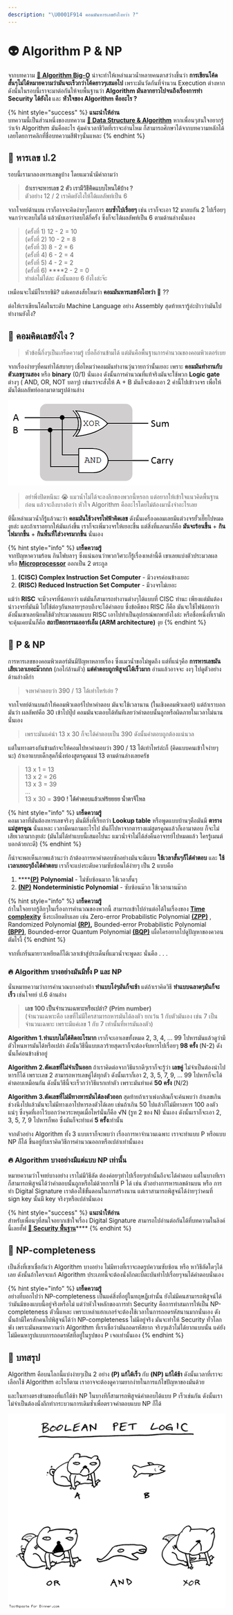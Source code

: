 ```yaml
---
description: "\U0001F914 คอมมันหารเลขยังไงหว่า ?"
---
```


# 👽 Algorithm P & NP

จากบทความ [👾 **Algorithm Big-O**](https://www.saladpuk.com/beginner-1/data-structure-and-algorithm/big-o) น่าจะทำให้เหล่าแมวน้ำหลายคนตาสว่างขึ้นว่า **การเขียนโค้ดสั้นๆไม่ได้หมายความว่ามันจะเร็วกว่าโค้ดยาวๆเสมอไป** เพราะมันวัดกันที่จำนวน Execution ต่างหาก ดังนั้นในรอบนี้เราจะมาต่อกันให้จบพื้นฐานว่า **Algorithm มันลากยาวไปจนถึงเรื่องการทำ Security ได้ยังไง** และ **หัวใจของ Algorithm คืออะไร ?**

{% hint style="success" %}
**แนะนำให้อ่าน**  
บทความนี้เป็นส่วนหนึ่งของบทความ [**👶 Data Structure & Algorithm**](https://www.saladpuk.com/beginner-1/data-structure-and-algorithm) หากเพื่อนๆสนใจอยากรู้ว่าเจ้า Algorithm มันคืออะไร คุ้มค่าเวลาชีวิตที่เราจะอ่านไหม  ก็สามารถศึกษาได้จากบทความหลักได้เลยโดยการคลิกที่ชื่อบทความสีฟ้าๆนั่นแหละ
{% endhint %}

## 🥱 **หารเลข ป.2**

รอบนี้เรามาลองหารเลขดูบ้าง โดยแมวน้ำมีคำถามว่า

> **ถ้าเราจะหารเลข 2 ตัว เรามีวิธีคิดแบบไหนได้บ้าง ?**  
> ตัวอย่าง 12 / 2 เราคิดยังไงให้ได้ผลลัพท์เป็น 6

จากโจทย์ด้านบน เราก็อาจจะคิดง่ายๆโดยการ **ลบซ้ำไปเรื่อยๆ** เช่น เราก็จะเอา 12 มาลบกัน 2 ไปเรื่อยๆจนกว่าจะลบไม่ได้ แล้วนับเอาว่าลบได้กี่ครั้ง ซึ่งก็จะได้ผลลัพท์เป็น 6 ตามด้านล่างนั่นเอง

> \(ครั้งที่ 1\) 12 - 2 = 10  
> \(ครั้งที่ 2\) 10 - 2 = 8  
> \(ครั้งที่ 3\) 8 - 2 = 6  
> \(ครั้งที่ 4\) 6 - 2 = 4  
> \(ครั้งที่ 5\) 4 - 2 = 2  
> \(ครั้งที่ 6\) ****2 - 2 = 0  
> ทำต่อไม่ได้ละ ดังนั้นตอบ 6 ยังไงล่ะจ๊ะ

เหมือนจะไม่มีไรเรยชิมิ? แต่เคยสงสัยไหมว่า **คอมมันหารเลขยังไงหว่า** 🤔 ??

ต่อให้เราเขียนโค้ดในระดับ Machine Language อย่าง Assembly สุดท้ายเรารู้อ่ะป่าวว่ามันไปทำงานยังไง?

## 🤨 คอมคิดเลขยังไง ?

> หัวข้อนี้กึ่งๆเป็นเกร็ดความรู้ เบื่อก็อ่านข้ามได้ แต่มันคือพื้นฐานการคำนวณของคอมพิวเตอร์เบย

จากเรื่องง่ายๆที่คนทำได้สบายๆ เชื่อไหมว่าคอมมันทำงานวุ่นวายกว่านั้นเยอะ เพราะ **คอมมันทำงานกับตัวเลขฐานสอง** หรือ **binary** \(0/1\) นั่นเอง ดังนั้นการคำนวณที่แท้จริงมันจะใช้พวก **Logic gate** ต่างๆ \( AND, OR, NOT บลาๆ\) เช่นเราจะสั่งให้ A + B มันก็จะต้องเอา 2 ค่านี้ไปเข้าวงจร เพื่อให้มันได้ผลลัพท์ออกมาตามรูปด้านล่าง

![&#xE27;&#xE07;&#xE08;&#xE23;&#xE01;&#xE32;&#xE23;&#xE1A;&#xE27;&#xE01;&#xE41;&#xE1A;&#xE1A;&#xE14;&#xE34;&#xE1A;&#xE46; &#xE40;&#xE2B;&#xE47;&#xE19;&#xE41;&#xE25;&#xE49;&#xE27;&#xE04;&#xE34;&#xE14;&#xE16;&#xE36;&#xE07;&#xE2A;&#xE21;&#xE31;&#xE22;&#xE40;&#xE23;&#xE35;&#xE22;&#xE19;&#xE21;&#xE2B;&#xE32;&#xE25;&#xE31;&#xE22;&#xE1B;&#xE35; 1 &#xE08;&#xE38;&#xE07;](../../.gitbook/assets/image%20%281015%29.png)

> อย่าพึ่งปิดหนีนะ 😭 แมวน้ำไม่ได้จะลงลึกของพวกนี้หรอก แต่อยากให้เข้าใจแนวคิดพื้นฐานก่อน แล้วจะถึงบางอ้อว่า หัวใจ Algorithm คืออะไรโดยไม่ต้องมานั่งจำอะไรเลย

ทีนี้เหล่าแมวน้ำก็รู้แล้วนะว่า **คอมมันใช้วงจรไฟฟ้าคิดเลข** ดังนั้นเครื่องคอมเลยมีแต่วงจรยั้วเยี๊ยไปหมดงุยล่ะ และถ้าเราอยากให้มันเก่งขึ้น เราก็จะเพิ่มวงจรให้เยอะขึ้น แต่สิ่งที่แลกมาก็คือ **มันจะร้อนขึ้น** + **กินไฟมากขึ้น** + **กินพื้นที่ใส่วงจรมากขึ้น** นั่นเอง

{% hint style="info" %}
**เกร็ดความรู้**  
จากปัญหาความร้อน กินไฟบลาๆ ซึ่งแน่นอนว่าพวกวิศวะก็รู้เรื่องเหล่านี้ดี เขาเลยแบ่งตัวประมวลผล หรือ [**Microprocessor**](https://en.wikipedia.org/wiki/Microprocessor) ออกเป็น 2 ตระกูล

1. **\(CISC\) Complex Instruction Set Computer** - มีวงจรค่อนข้างเยอะ
2. **\(RISC\) Reduced Instruction Set Computer** - มีวงจรไม่เยอะ

แม้ว่า **RISC** จะมีวงจรที่น้อยกว่า แต่มันก็สามารถทำงานต่างๆได้แบบที่ CISC ทำนะ เพียงแต่มันต้องนำวงจรที่มันมี ไปใช้ต่อๆกันหลายๆรอบถึงจะได้คำตอบ ซึ่งข้อดีของ RISC ก็คือ มันจะใช้ไฟน้อยกว่า ดังนั้นเขาเลยนิยมใช้ตัวประมวลผลแบบ RISC เอาไปทำเป็นอุปกรณ์พกพายังไงล่ะ หรือชื่อหนึ่งที่เรามักจะคุ้นเคยนั่นก็คือ **สถาปัตยกรรมเออาร์เอ็ม \(ARM architecture\)** งุย
{% endhint %}

## 👾 P & NP

การหารเลขของคอมพิวเตอร์มันมีปัญหาหลายเรื่อง ซึ่งแมวน้ำขอไม่พูดถึง แต่ที่แน่ๆคือ **การหารเลขมันเสียเวลาเยอะม๊วกกก** \(กอไก่ล้านตัว\) **แต่คำตอบถูกพิสูจน์ได้เร็วมาก** อ่านแล้วอาจจะ งงๆ ไปดูตัวอย่างด้านล่างดีก่า

> จงหาคำตอบว่า 390 / 13 ได้เท่าไหร่เอ่ย ?

จากโจทย์ด้านบนถ้าให้คอมพิวเตอร์ไปหาคำตอบ มันจะใช้เวลานาน \(ในเชิงคอมพิวเตอร์\) แต่ถ้าเราบอกมันว่า ผลลัพท์คือ 30 เข้าไปปุ๊ป คอมมันจะตอบได้ทันทีเลยว่าคำตอบนั้นถูกหรือผิดภายในเวลาไม่นานนั่นเอง

> เพราะมันแค่นำ 13 x 30 ก็จะได้คำตอบเป็น 390 ดังนั้นคำตอบถูกต้องแน่นวล

แต่ในทางตรงกันข้ามถ้าจะให้คอมไปหาคำตอบว่า 390 / 13 ได้เท่าไหร่ล่ะก็ \(คิดแบบคนเข้าใจง่ายๆนะ\) ถ้าเอาแบบเด็กสุดก็นั่งท่องสูตรคูณแม่ 13 ตามด้านล่างเลยครัช

> 13 x 1 = 13  
> 13 x 2 = 26  
> 13 x 3 = 39  
> ...  
> 13 x 30 = **390 ! ได้คำตอบแล้วเฟร้ยยยย น้ำตาจิไหล**

{% hint style="info" %}
**เกร็ดความรู้**  
คอมเวลาที่มันต้องหารเลขจริงๆ มันมีสิ่งที่เรียกว่า **Lookup table** หรือพูดแบบบ้านๆคือมันมี **ตารางแม่สูตรคูณ** นั่นแหละ เวลามีคนถามอะไรไป มันก็ไปหาจากตารางแม่สูตรคูณแล้วก็เอามาตอบ ก็จะไม่เสียเวลามากงุยล่ะ \(มันไม่ได้ทำแบบนี้เสมอไปนะ แมวน้ำจำไม่ได้ส่งคืนอาจารย์ไปหมดแล้ว ใครรู้เมนต์บอกด้วยกะดี\)
{% endhint %}

ก็น่าจะพอเห็นภาพแล้วนะว่า ถ้าต้องการหาคำตอบซักอย่างมันจะมีแบบ **ใช้เวลาสั้นๆก็ได้คำตอบ** และ **ใช้เวลาเยอะๆถึงได้คำตอบ** เราก็จะแบ่งระดับความซับซ้อนได้ง่ายๆ เป็น 2 แบบคือ

1. \*\*\*\*[**\(P\)**](https://en.wikipedia.org/wiki/P_%28complexity%29) **Polynomial** - ไม่ซับซ้อนมาก ใช้เวลาสั้นๆ
2.  [**\(NP\)**](https://en.wikipedia.org/wiki/NP_%28complexity%29) **Nondeterministic Polynomial** - ซับซ้อนม๊วก ใช้เวลานานม๊วก

{% hint style="info" %}
**เกร็ดความรู้**  
ถ้าในใจอยากรู้ลึกๆในเรื่องการคำนวณของพวกนี้ สามารถเข้าไปอ่านต่อได้ในเรื่องของ [**Time complexity**](https://en.wikipedia.org/wiki/Time_complexity) ซึ่งระเอียดยิบเลย เช่น Zero-error Probabilistic Polynomial [**\(ZPP\)**](https://en.wikipedia.org/wiki/ZPP_%28complexity%29) ,  Randomized Polynomial [**\(RP\)**](https://en.wikipedia.org/wiki/RP_%28complexity%29)**,**  Bounded-error Probabilistic Polynomial [**\(BPP\)**](https://en.wikipedia.org/wiki/BPP_%28complexity%29),  Bounded-error Quantum Polynomial [**\(BQP\)**](https://en.wikipedia.org/wiki/BQP) เผื่อใครอยากไปดูปัญหาของควอนตัมไรงี้
{% endhint %}

จากที่เกริ่นมายาวเหยียดก็ได้เวลาเข้าสู่ประเด็นที่แมวน้ำจะพูดละ นั่นคือ . . .

### **🔥 Algorithm บางอย่างมันมีทั้ง P และ NP** 

นั่นหมายความว่าการคำนวณบางอย่างถ้า **ทำแบบโง่ๆมันก็จะช้า** แต่ถ้าเราคิดวิธี **ทำแบบฉลาดๆมันก็จะเร็ว** เช่นโจทย์ ป.6 ด้านล่าง

> **เลข 100 เป็นจำนวนเฉพาะหรือเปล่า? \(Prim number\)**  
> \(จำนวนเฉพาะคือ เลขที่ไม่มีใครสามารถหารมันได้ลงตัว ยกเว้น 1 กับตัวมันเอง เช่น 7 เป็นจำนวนเฉพาะ เพราะมีแค่เลข 1 กับ 7 เท่านั้นที่หารมันลงตัว\)

**Algorithm 1.ทำแบบไม่ได้คิดอะไรมาก** เราก็จะเอาเลขทั้งหมด 2, 3, 4, ... 99 ไปหารมันแล้วดูว่ามีตัวไหนหารมันได้หรือเปล่า ดังนั้นวิธีนี้แบบเลวร้ายสุดเราก็จะต้องจับหารไปเรื่อยๆ **98 ครั้ง** \(N-2\) ดังนั้นก็ค่อนข้างช้าอยู่

**Algorithm 2.ตัดเลขที่ไม่จำเป็นออก** ถ้าเราคิดต่อจากวิธีแรกดีๆเราก็จะรู้ว่า **เลขคู่** ไม่จำเป็นต้องนำไปหารก็ได้ เพราะเลข 2 สามารถหารเลขคู่ได้ทุกตัว ดังนั้นเราก็เอา 2, 3, 5, 7, 9, ... 99 ไปหารก็จะได้คำตอบเหมือนกัน ดังนั้นวิธีนี้จะเร็วกว่าวิธีแรกเท่าตัว เพราะมันทำแค่ **50 ครั้ง** \(N/2\)

**Algorithm 3.ตัดเลขที่ไม่มีทางหารมันได้ลงตัวออก** สุดท้ายถ้าเราเพ่งกสิณก็จะค้นพบว่า ถ้าเลขเกินช่วงนึงไปแล้วมันจะไม่มีทางเอาไปหารลงตัวได้เลย เช่นถ้าเกิน 50 ไปแล้วก็ไม่มีทางหาร 100 ลงตัวแน่ๆ ซึ่งจุดที่เอาไว้บอกว่าควระหยุดเมื่อไหร่นั่นก็คือ √N \(รูท 2 ของ N\) นั่นเอง ดังนั้นเราก็จะเอา 2, 3, 5, 7, 9 ไปหารก็พอ ซึ่งมันก็จะทำแค่ **5 ครั้ง**เท่านั้น

จากตัวอย่าง Algorithm ทั้ง 3 แบบเราก็จะพบว่า เรื่องการหาจำนวนเฉพาะ เราจะทำแบบ P หรือแบบ NP ก็ได้ ขึ้นอยู่กับเราคิดวิธีการคำนวณออกหรือเปล่าเท่านั้นเอง

### **🔥 Algorithm บางอย่างมีแต่แบบ NP เท่านั้น**

หมายความว่าโจทย์บางอย่าง เราไม่มีวิธีลัด ต้องค่อยๆทำไปเรื่อยๆเท่านั้นถึงจะได้คำตอบ แต่ในบางทีเราก็สามารถพิสูจน์ได้ว่าคำตอบนั้นถูกหรือไม่ด้วยการใช้ P ได้ เช่น ตัวอย่างการหารเลขด้านบน หรือ การทำ Digital Signature เราต้องใช้ขั้นตอนในการสร้างนาน แต่เราสามารถพิสูจน์ได้ง่ายๆว่าคนที่ sign key นั้นมี key จริงๆหรือเปล่านั่นเอง

{% hint style="success" %}
**แนะนำให้อ่าน**  
สำหรับเพื่อนๆที่สนใจอยากเข้าใจเรื่อง Digital Signature สามารถไปอ่านต่อกันได้ที่บทความในลิงค์นี้เลยฮั๊ฟ [**👦 Security พื้นฐาน**](https://www.saladpuk.com/basic/security101)\*\*\*\*
{% endhint %}

## 👻 NP-completeness

เป็นสิ่งที่เขาเชื่อกันว่า Algorithm บางอย่าง ไม่มีทางที่เราจะลดรูปความซับซ้อน หรือ หาวิธีลัดใดๆได้เลย ดังนั้นถ้าใครจะแก้ Algorithm ประเภทนี้จะต้องนั่งถึกตะบี้ตะบันทำไปเรื่อยๆจนได้คำตอบนั่นเอง

{% hint style="info" %}
**เกร็ดความรู้**  
อย่างที่บอกไปว่า NP-completeness เป็นแค่สิ่งที่อยู่ในทฤษฎีเท่านั้น ยังไม่มีคนสามารถพิสูจน์ได้ว่ามันมีของแบบนี้อยู่จริงหรือไม่ แต่ว่าหัวใจหลักของการทำ Security คือการทำสมการให้เป็น NP-completeness ตัวนี้แหละ เพราะเหล่าแฮกเกอร์จะต้องใช้เวลาในการถอดรหัสนานมากนั่นเอง ดังนั้นถ้ามีใครสักคนไปพิสูจน์ได้ว่า NP-completeness ไม่มีอยู่จริง มันจะทำให้ Security ทั่วโลกพัง เพราะมันหมายความว่า Algorithm ที่เราเชื่อว่ามันถอดรหัสยาก จริงๆแล้วไม่ได้ยากแบบนั้น แค่ยังไม่มีคนหารูปแบบการถอดรหัสที่อยู่ในรูปของ P เจอเท่านั้นเอง
{% endhint %}

## 🎯 บทสรุป

Algorithm คือบนโลกนี้แบ่งง่ายๆเป็น 2 อย่าง **\(P\) แก้ได้เร็ว** กับ **\(NP\) แก้ได้ช้า** ดังนั้นเวลาที่เราจะเลือกใช้ Algorithm อะไรก็ตาม เราอาจจะต้องดูความยากง่ายในการแก้ไขปัญหาของมันด้วย

และในทางตรงข้ามของที่แก้ได้ช้า NP ในบางทีก็สามารถพิสูจน์คำตอบได้แบบ P เร็วเช่นกัน ดังนั้นเราไม่จำเป็นต้องนั่งถึกทำกระบวนการเดิมซ้ำเพื่อตรวจคำตอบแบบ NP ก็ได้

![](../../.gitbook/assets/84430480_195934195105847_8658434767705866240_n.png)

